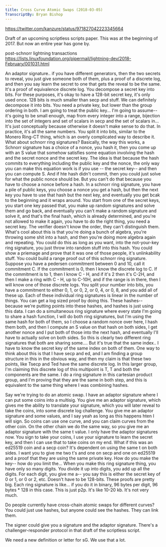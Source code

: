```yaml
---
title: Cross Curve Atomic Swaps (2018-03-05)
TranscriptBy: Bryan Bishop
---
```


<https://twitter.com/kanzure/status/971827042223345664>

Draft of an upcoming scriptless scripts paper. This was at the beginning of 2017. But now an entire year has gone by.

post-schnorr lightning transactions <https://lists.linuxfoundation.org/pipermail/lightning-dev/2018-February/001031.html>

An adaptor signature.. if you have different generators, then the two secrets to reveal, you just give someone both of them, plus a proof of a discrete log, and then you say learn the secret to one that gets the reveal to be the same. It's a proof of equivalence discrete log. You decompose a secret key into bits. For these purposes, it's okay to have a 128-bit secret key, it's only used once. 128 bits is much smaller than secp and stuff. We can definitely decompose it into bits. You need a private key, but lower than the group ordering in both. I am going to treat the public key... I'm going to assume-- it's going to be small enough, map from every integer into a range, bijection into the set of integers and set of scalars in secp and the set of scalars in... It's just conceptually because otherwise it doesn't make sense to do that. In practice, it's all the same numbers. You split it into bits, similar to the Monero Ring-CT thing, which is an overly complicated way to describe it. What about schnorr ring signatures? Basically, the way this works, a Schnorr signature has a choice of a nonce, you hash it, then you come up with an S value that somehow satisfies some equation involving the hash and the secret nonce and the secret key. The idea is that because the hash commits to everything including the public key and the nonce, the only way you can make this equation work is if you use -- the secret key-- and then you can compute S. And if hte hash didn't commit, then you could just solve for what the public nonce should be. But you can't do that because you have to choose a nonce before a hash. In a schnorr ring signature, you have a pile of public keys, you choose a nonce you get a hash, but then the next key you have to use that hash but the next key, and eventually you get bcak to the beginning and it wraps around. You start from one of the secret keys, you start one key passed that, you make up random signatures and solve them and go back, and eventually you can't make a random signature and solve it, and that's the final hash, which is already determined, and you're not allowed to make it again, you have to do the right thing, you need a secret key. The verifier doesn't know the order, they can't distinguish them. What's cool about this is that you're doing a bunch of algebra, you're throwing some shit into a hash, and then you're doing more algebra again and repeating. You could do this as long as you want, into the not-your-key ring signature, you just throw into random stuff into this hash. You could show a priemage and prove that it was one of those people, it's unlinkability stuff. You could build a range proof out of this schnorr ring signature. Suppose you have a pedersen commitment between 0 and 10, call it commitment C. If the commitment is 0, then I know the discrete log to C. If the commitment is to 1, then I know C - H, and if it's 2 then it's C-2H, and then I make a ring with C - H, up to C-10H, and if the range is in there, then I will know one of those discrete logs. You split your number into bits, you have a commitment to either 0, 1, or 0, 2, or 0, 4, or 0, 8, and you add all of these up. Each of these individual ring signatures is linear in the number of things. You can get a log sized proof by doing this. These hashes-- because we're putting points into these hashes, and hashes is just using this data. I can do a simultaneous ring signature where every state I'm going to share a hash function, I will do both ring signatures, but I'm using the same hash for both of them, so I choose a random nonce over here, I hash them both, and then I compute an S value on that hash on both sides, I get another nonce and I put both of those into the next hash, and eventually I'll have to actually solve on both sides. So this is clearly two different ring signatures that both are sharing some.... But it's true that the same index.. I have to know the secret key of the same index on both of them. One way to think about this is that I have secp and ed, and I am finding a group structure in this in the obvious way, and then my claim is that these two points, like Tsecp and Ted have the same discrete log. In this larger group, I'm claiming this discrete log of this multipoint is T, T and both the components are the same. I do a ring signature in this cartesian product group, and I'm proving that they are the same in both step, and this is equivalent to the same thing where I was combining hashes.

Say we're trying to do an atomic swap. I have an adaptor signature where I can put some coins into a multisig. You give me an adaptor signature, which gives me the ability to translate your signature, which you will later reveal to take the coins, into some discrete log challenge. You give me an adaptor signature and some values, and I say yeah as long as this happens hten I will sign. So coins can use one curve, and you can claim curves from the other coin. On the other chain we do the same way, so you give me an adaptor signature with the same t value. I only have the adaptor signatures now. You sign to take your coins, I use your signature to learn the secret key, and then I can use that to take coins on my end. What if this was an ed25519 coin and a secp coin? It's dependent on using the same t on both sides. I want you to give me two t's and one on secp and one on ed25519 and a proof that they are using the same private key. How do you make the key-- how do you limit the... When you make this ring signature thing, you have only so many digits. You divide it up into digits, you add up all the digits. For each digit, you give me a-- you say this is either the secret key of 0 or 1, or 0 or 2, etc. Doesn't have to be 128-bits. These proofs are pretty big. Each ring signature is like... if you do it in binary, 96 bytes per digit, 96 bytes * 128 in this case. This is just p2p. It's like 10-20 kb. It's not very much.

Do people currently have cross-chain atomic swaps for different curves? You could just use hashes, but anyone could see the hashes. They can link them.

The signer could give you a signature and the adaptor signature. There's a challenger-responder protocol in that draft of the scriptless script.

We need a new definition or letter for sG. We use that a lot.
